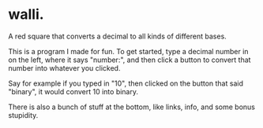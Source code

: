 # walli.
A red square that converts a decimal to all kinds of different bases.

This is a program I made for fun. To get started, type a decimal number in on the left, 
where it says "number:", and then click a button to convert that number into whatever you clicked.

Say for example if you typed in "10", then clicked on the button that said "binary", it would convert 10 into
binary.

There is also a bunch of stuff at the bottom, like links, info, and some bonus stupidity.
